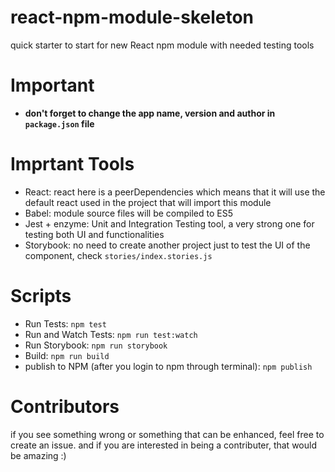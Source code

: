 # react-npm-module-skeleton
quick starter to start for new React npm module with needed testing tools

# Important
- **don't forget to change the app name, version and author in `package.json` file**

# Imprtant Tools
- React: react here is a peerDependencies which means that it will use the default react used in the project that will import this module
- Babel: module source files will be compiled to ES5
- Jest + enzyme: Unit and Integration Testing tool, a very strong one for testing both UI and functionalities
- Storybook: no need to create another project just to test the UI of the component, check `stories/index.stories.js`

# Scripts
- Run Tests: `npm test`
- Run and Watch Tests: `npm run test:watch`
- Run Storybook: `npm run storybook`
- Build: `npm run build`
- publish to NPM (after you login to npm through terminal): `npm publish`

# Contributors
if you see something wrong or something that can be enhanced, feel free to create an issue.
and if you are interested in being a contributer, that would be amazing :)
